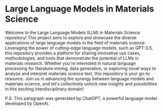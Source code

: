 # Large Language Models in Materials Science
Welcome to the Large Language Models (LLM) in Materials Science repository! This project aims to explore and showcase the diverse applications of large language models in the field of materials science. Leveraging the power of cutting-edge language models, such as GPT-3.5, this repository provides a platform for sharing innovative use cases, methodologies, and tools that demonstrate the potential of LLMs in materials research. Whether you're interested in natural language processing for literature mining, data generation, or exploring novel ways to analyze and interpret materials science text, this repository is your go-to resource. Join us in advancing the synergy between language models and materials science, and let's collectively unlock new insights and possibilities in this exciting interdisciplinary domain!

P.S. This paragraph was generated by ChatGPT, a powerful language model developed by OpenAI. 
